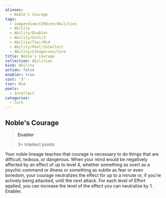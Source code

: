 ```yaml
---
aliases:
  - Noble's Courage
tags:
  - Compendium/CSRD/en/Abilities
  - Ability
  - Ability/Enabler
  - Ability/Cost/3
  - Ability/Tier/Mid
  - Ability/Pool/Intellect
  - Ability/Categories/Cure
title: Noble's Courage
collection: Abilities
kind: Ability
action: false
enabler: true
cost: '3'
tier: Mid
pools:
  - Intellect
categories:
  - Cure
---
```

## Noble's Courage    
>**Enabler**    
>3+ Intellect points  
    
Your noble lineage teaches that courage is necessary to do things that are difficult, tedious, or dangerous. When your mind would be negatively affected by an effect of up to level 4, whether something as overt as a psychic command or illness or something as subtle as fear or even boredom, your courage neutralizes the effect for up to a minute or, if you're actively being attacked, until the next attack. For each level of Effort applied, you can increase the level of the effect you can neutralize by 1. Enabler.